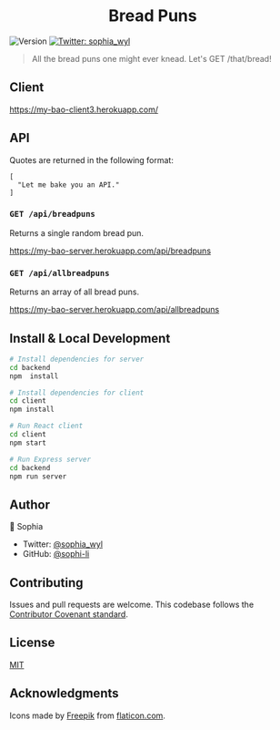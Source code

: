 <h1 align="center">Bread Puns </h1>
<p>
  <img alt="Version" src="https://img.shields.io/badge/version-1.0.0-blue.svg?cacheSeconds=2592000" />
  <a href="https://twitter.com/sophia_wyl">
    <img alt="Twitter: sophia_wyl" src="https://img.shields.io/twitter/follow/sophia_wyl.svg?style=social" target="_blank" />
  </a>
</p>

> All the bread puns one might ever knead. Let's GET /that/bread!

## Client

https://my-bao-client3.herokuapp.com/

## API

Quotes are returned in the following format:

```
[
  "Let me bake you an API."
]
```

### `GET /api/breadpuns`

Returns a single random bread pun.

https://my-bao-server.herokuapp.com/api/breadpuns

### `GET /api/allbreadpuns`

Returns an array of all bread puns.

https://my-bao-server.herokuapp.com/api/allbreadpuns

## Install & Local Development

```sh
# Install dependencies for server
cd backend
npm  install

# Install dependencies for client
cd client
npm install

# Run React client
cd client
npm start

# Run Express server
cd backend
npm run server
```

## Author

👤 Sophia

- Twitter: [@sophia_wyl](https://twitter.com/sophia_wyl)
- GitHub: [@sophi-li](https://github.com/sophi-li)

## Contributing

Issues and pull requests are welcome. This codebase follows the [Contributor Covenant standard](https://github.com/sophi-li/breadpun-api/blob/master/CODE_OF_CONDUCT.md).

## License

[MIT](https://github.com/sophi-li/breadpun-api/blob/master/LICENSE)

## Acknowledgments

Icons made by [Freepik](https://www.flaticon.com/authors/freepik) from [flaticon.com](www.flaticon.com).


